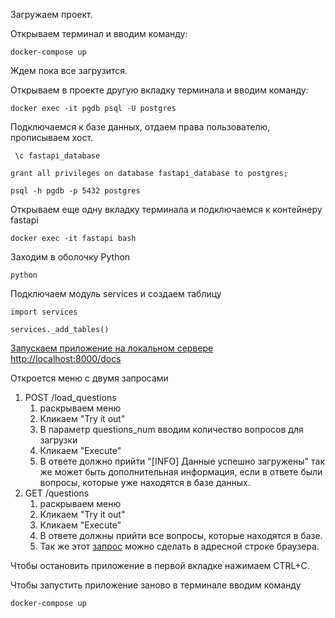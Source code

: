 Загружаем проект.

Открываем терминал и вводим команду:

`docker-compose up`

Ждем пока все загрузится.

Открываем в проекте другую вкладку терминала и вводим команду:

`docker exec -it pgdb psql -U postgres`

Подключаемся к базе данных, отдаем права пользователю, прописываем хост.

` \c fastapi_database`

`grant all privileges on database fastapi_database to postgres;`

`psql -h pgdb -p 5432 postgres`

Открываем еще одну вкладку терминала и подключаемся к контейнеру fastapi

`docker exec -it fastapi bash`

Заходим в оболочку Python

`python`

Подключаем модуль services и создаем таблицу

`import services`

`services._add_tables()`

[Запускаем приложение на локальном сервере http://localhost:8000/docs](http://localhost:8000/docs)

Откроется меню с двумя запросами

1. POST /load_questions
   1. раскрываем меню
   2. Кликаем "Try it out"
   3. В параметр questions_num вводим количество вопросов для загрузки
   4. Кликаем "Exeсute"
   5. В ответе должно прийти "[INFO] Данные успешно загружены" так же может быть дополнительная информация, если в ответе были вопросы, которые уже находятся в базе данных.
2. GET /questions
   1. раскрываем меню
   2. Кликаем "Try it out"
   3. Кликаем "Exeсute" 
   4. В ответе должны прийти все вопросы, которые находятся в базе.
   5. Так же этот [запрос](http://localhost:8000/questions) можно сделать в адресной строке браузера.

Чтобы остановить приложение в первой вкладке нажимаем CTRL+С.

Чтобы запустить приложение заново в терминале вводим команду 

`docker-compose up`

